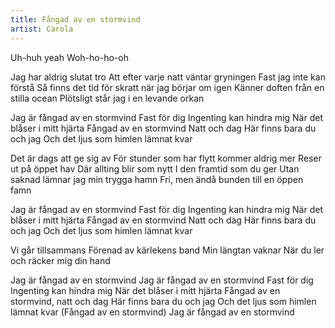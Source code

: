 ```yaml
---
title: Fångad av en stormvind
artist: Carola
---
```


Uh-huh yeah
Woh-ho-ho-oh

Jag har aldrig slutat tro
Att efter varje natt väntar gryningen
Fast jag inte kan förstå
Så finns det tid för skratt när jag börjar om igen
Känner doften från en stilla ocean
Plötsligt står jag i en levande orkan

Jag är fångad av en stormvind
Fast för dig
Ingenting kan hindra mig
När det blåser i mitt hjärta
Fångad av en stormvind
Natt och dag
Här finns bara du och jag
Och det ljus som himlen lämnat kvar

Det är dags att ge sig av
För stunder som har flytt kommer aldrig mer
Reser ut på öppet hav
Där allting blir som nytt
I den framtid som du ger
Utan saknad lämnar jag min trygga hamn
Fri, men ändå bunden till en öppen famn

Jag är fångad av en stormvind
Fast för dig
Ingenting kan hindra mig
När det blåser i mitt hjärta
Fångad av en stormvind
Natt och dag
Här finns bara du och jag
Och det ljus som himlen lämnat kvar

Vi går tillsammans
Förenad av kärlekens band
Min längtan vaknar
När du ler och räcker mig din hand

Jag är fångad av en stormvind
Jag är fångad av en stormvind
Fast för dig
Ingenting kan hindra mig
När det blåser i mitt hjärta
Fångad av en stormvind, natt och dag
Här finns bara du och jag
Och det ljus som himlen lämnat kvar
(Fångad av en stormvind)
Jag är fångad av en stormvind
